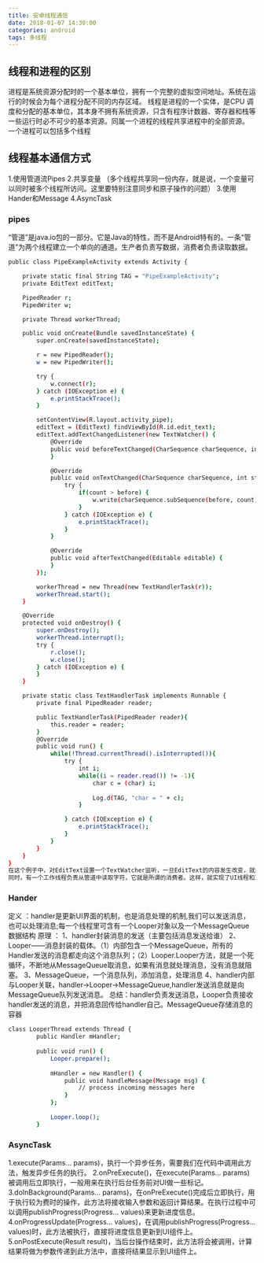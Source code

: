 ```yaml
---
title: 安卓线程通信
date: 2018-01-07 14:30:00
categories: android
tags: 多线程
---
```


## 线程和进程的区别

进程是系统资源分配时的一个基本单位，拥有一个完整的虚拟空间地址。系统在运行的时候会为每个进程分配不同的内存区域。
线程是进程的一个实体，是CPU 调度和分配的基本单位，其本身不拥有系统资源，只含有程序计数器、寄存器和栈等一些运行时必不可少的基本资源。同属一个进程的线程共享进程中的全部资源。
一个进程可以包括多个线程

<!-- more -->

## 线程基本通信方式

1.使用管道流Pipes
2.共享变量 （多个线程共享同一份内存，就是说，一个变量可以同时被多个线程所访问。这里要特别注意同步和原子操作的问题）
3.使用Hander和Message
4.AsyncTask

### pipes

“管道”是java.io包的一部分。它是Java的特性，而不是Android特有的。一条“管道”为两个线程建立一个单向的通道。生产者负责写数据，消费者负责读取数据。

``` bash
public class PipeExampleActivity extends Activity {

    private static final String TAG = "PipeExampleActivity";
    private EditText editText;

    PipedReader r;
    PipedWriter w;

    private Thread workerThread;

    public void onCreate(Bundle savedInstanceState) {
        super.onCreate(savedInstanceState);

        r = new PipedReader();
        w = new PipedWriter();

        try {
            w.connect(r);
        } catch (IOException e) {
            e.printStackTrace();
        }

        setContentView(R.layout.activity_pipe);
        editText = (EditText) findViewById(R.id.edit_text);
        editText.addTextChangedListener(new TextWatcher() {
            @Override
            public void beforeTextChanged(CharSequence charSequence, int start, int count, int after) {
            }

            @Override
            public void onTextChanged(CharSequence charSequence, int start, int before, int count) {
                try {
                    if(count > before) {
                        w.write(charSequence.subSequence(before, count).toString());
                    }
                } catch (IOException e) {
                    e.printStackTrace();
                }
            }

            @Override
            public void afterTextChanged(Editable editable) {
            }
        });

        workerThread = new Thread(new TextHandlerTask(r));
        workerThread.start();
    }

    @Override
    protected void onDestroy() {
        super.onDestroy();
        workerThread.interrupt();
        try {
            r.close();
            w.close();
        } catch (IOException e) {
        }
    }

    private static class TextHandlerTask implements Runnable {
        private final PipedReader reader;

        public TextHandlerTask(PipedReader reader){
            this.reader = reader;
        }
        @Override
        public void run() {
            while(!Thread.currentThread().isInterrupted()){
                try {
                    int i;
                    while((i = reader.read()) != -1){
                        char c = (char) i;
                        
                        Log.d(TAG, "char = " + c);
                    }

                } catch (IOException e) {
                    e.printStackTrace();
                }
            }
        }
    }
}
在这个例子中，对EditText设置一个TextWatcher监听，一旦EditText的内容发生改变，就向“管道”中输入字符，它就是所谓的生产者。
同时，有一个工作线程负责从管道中读取字符，它就是所谓的消费者。这样，就实现了UI线程和工作线程之间的数据通信
```

### Hander

定义 ：handler是更新UI界面的机制，也是消息处理的机制,我们可以发送消息，也可以处理消息;每一个线程里可含有一个Looper对象以及一个MessageQueue数据结构
原理 ：
1、handler封装消息的发送（主要包括消息发送给谁）
2、Looper——消息封装的载体。（1）内部包含一个MessageQueue，所有的Handler发送的消息都走向这个消息队列；（2）Looper.Looper方法，就是一个死循环，不断地从MessageQueue取消息，如果有消息就处理消息，没有消息就阻塞。
3、MessageQueue，一个消息队列，添加消息，处理消息
4、handler内部与Looper关联，handler->Looper->MessageQueue,handler发送消息就是向MessageQueue队列发送消息。
总结：handler负责发送消息，Looper负责接收handler发送的消息，并把消息回传给handler自己。MessageQueue存储消息的容器

``` bash
class LooperThread extends Thread {
        public Handler mHandler;
  
        public void run() {
            Looper.prepare();
  
            mHandler = new Handler() {
                public void handleMessage(Message msg) {
                    // process incoming messages here
                }
            };
  
            Looper.loop();
        }
```

### AsyncTask

1.execute(Params... params)，执行一个异步任务，需要我们在代码中调用此方法，触发异步任务的执行。
2.onPreExecute()，在execute(Params... params)被调用后立即执行，一般用来在执行后台任务前对UI做一些标记。
3.doInBackground(Params... params)，在onPreExecute()完成后立即执行，用于执行较为费时的操作，此方法将接收输入参数和返回计算结果。在执行过程中可以调用publishProgress(Progress... values)来更新进度信息。
4.onProgressUpdate(Progress... values)，在调用publishProgress(Progress... values)时，此方法被执行，直接将进度信息更新到UI组件上。
5.onPostExecute(Result result)，当后台操作结束时，此方法将会被调用，计算结果将做为参数传递到此方法中，直接将结果显示到UI组件上。

